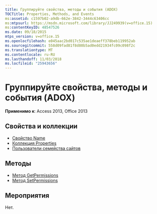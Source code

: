 ```yaml
---
title: Группируйте свойства, методы и события (ADOX)
TOCTitle: Properties, Methods, and Events
ms:assetid: c1597b02-a9db-662e-3842-3444c63406cc
ms:mtpsurl: https://msdn.microsoft.com/library/JJ249939(v=office.15)
ms:contentKeyID: 48547526
ms.date: 09/18/2015
mtps_version: v=office.15
ms.openlocfilehash: e045aac2bd017c535ae1deaeff378beb119952ab
ms.sourcegitcommit: 558d09fad81f8d80b5ad0edd21934fc09c098f2c
ms.translationtype: MT
ms.contentlocale: ru-RU
ms.lasthandoff: 11/03/2018
ms.locfileid: "25943656"
---
```

# <a name="group-properties-methods-and-events-adox"></a>Группируйте свойства, методы и события (ADOX)

**Применимо к**: Access 2013, Office 2013

## <a name="propertiescollections"></a>Свойства и коллекции

- [Свойство Name](name-property-adox.md)
- [Коллекция Properties](properties-collection-ado.md)
- [Пользователи семейства сайтов](users-collection-adox.md)

## <a name="methods"></a>Методы

- [Метод GetPermissions](getpermissions-method-adox.md)
- [Метод SetPermissions](setpermissions-method-adox.md)

## <a name="events"></a>Мероприятия

Нет.

